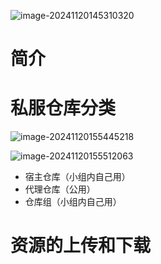 ![image-20241120145310320](D:\md_image\image-20241120145310320.png)

# 简介

 



# 私服仓库分类

![image-20241120155445218](D:\md_image\image-20241120155445218.png)

 ![image-20241120155512063](D:\md_image\image-20241120155512063.png)

* 宿主仓库（小组内自己用）
* 代理仓库（公用）
* 仓库组（小组内自己用）



# 资源的上传和下载

